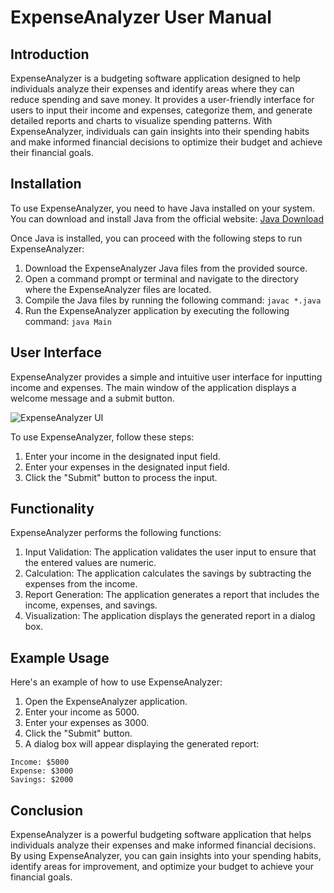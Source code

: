 # ExpenseAnalyzer User Manual

## Introduction

ExpenseAnalyzer is a budgeting software application designed to help individuals analyze their expenses and identify areas where they can reduce spending and save money. It provides a user-friendly interface for users to input their income and expenses, categorize them, and generate detailed reports and charts to visualize spending patterns. With ExpenseAnalyzer, individuals can gain insights into their spending habits and make informed financial decisions to optimize their budget and achieve their financial goals.

## Installation

To use ExpenseAnalyzer, you need to have Java installed on your system. You can download and install Java from the official website: [Java Download](https://www.java.com/en/download/)

Once Java is installed, you can proceed with the following steps to run ExpenseAnalyzer:

1. Download the ExpenseAnalyzer Java files from the provided source.
2. Open a command prompt or terminal and navigate to the directory where the ExpenseAnalyzer files are located.
3. Compile the Java files by running the following command: `javac *.java`
4. Run the ExpenseAnalyzer application by executing the following command: `java Main`

## User Interface

ExpenseAnalyzer provides a simple and intuitive user interface for inputting income and expenses. The main window of the application displays a welcome message and a submit button.

![ExpenseAnalyzer UI](expenseanalyzer_ui.png)

To use ExpenseAnalyzer, follow these steps:

1. Enter your income in the designated input field.
2. Enter your expenses in the designated input field.
3. Click the "Submit" button to process the input.

## Functionality

ExpenseAnalyzer performs the following functions:

1. Input Validation: The application validates the user input to ensure that the entered values are numeric.
2. Calculation: The application calculates the savings by subtracting the expenses from the income.
3. Report Generation: The application generates a report that includes the income, expenses, and savings.
4. Visualization: The application displays the generated report in a dialog box.

## Example Usage

Here's an example of how to use ExpenseAnalyzer:

1. Open the ExpenseAnalyzer application.
2. Enter your income as 5000.
3. Enter your expenses as 3000.
4. Click the "Submit" button.
5. A dialog box will appear displaying the generated report:

```
Income: $5000
Expense: $3000
Savings: $2000
```

## Conclusion

ExpenseAnalyzer is a powerful budgeting software application that helps individuals analyze their expenses and make informed financial decisions. By using ExpenseAnalyzer, you can gain insights into your spending habits, identify areas for improvement, and optimize your budget to achieve your financial goals.